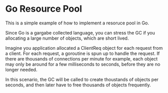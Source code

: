 # Go Resource Pool

This is a simple example of how to implement a resoruce pool in Go.

Since Go is a gargabe collected language, you can stress the GC if you allocating a large number of objects, which are short lived.

Imagine you application allocated a ClientReq object for each request from a client. For each request, a goroutine is spun up to handle the request. If there are thousands of connections per minute for example, each object may only be around for a few milliseconds to seconds, before they are no longer needed.

In this scenario, the GC will be called to create thoustands of objects per seconds, and then later have to free thousands of objects frequently.

